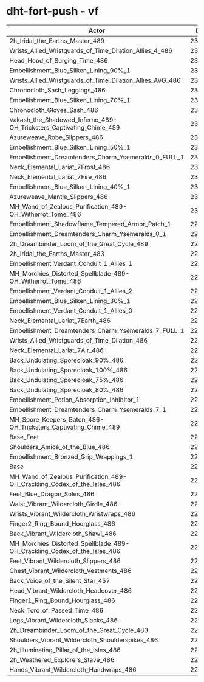 # dht-fort-push - vf
| Actor | DPS | Increase |
|---|:---:|:---:|
|2h_Iridal_the_Earths_Master_489|233117|2.12%|
|Wrists_Allied_Wristguards_of_Time_Dilation_Allies_4_486|232492|1.85%|
|Head_Hood_of_Surging_Time_486|232395|1.81%|
|Embellishment_Blue_Silken_Lining_90%_1|232320|1.77%|
|Wrists_Allied_Wristguards_of_Time_Dilation_Allies_AVG_486|231812|1.55%|
|Chronocloth_Sash_Leggings_486|231595|1.46%|
|Embellishment_Blue_Silken_Lining_70%_1|231474|1.40%|
|Chronocloth_Gloves_Sash_486|231277|1.32%|
|Vakash_the_Shadowed_Inferno_489-OH_Tricksters_Captivating_Chime_489|230929|1.16%|
|Azureweave_Robe_Slippers_486|230725|1.08%|
|Embellishment_Blue_Silken_Lining_50%_1|230611|1.03%|
|Embellishment_Dreamtenders_Charm_Ysemeralds_0_FULL_1|230428|0.94%|
|Neck_Elemental_Lariat_7Frost_486|230143|0.82%|
|Neck_Elemental_Lariat_7Fire_486|230140|0.82%|
|Embellishment_Blue_Silken_Lining_40%_1|230068|0.79%|
|Azureweave_Mantle_Slippers_486|230063|0.79%|
|MH_Wand_of_Zealous_Purification_489-OH_Witherrot_Tome_486|230026|0.77%|
|Embellishment_Shadowflame_Tempered_Armor_Patch_1|229947|0.73%|
|Embellishment_Dreamtenders_Charm_Ysemeralds_0_1|229914|0.72%|
|2h_Dreambinder_Loom_of_the_Great_Cycle_489|229880|0.70%|
|2h_Iridal_the_Earths_Master_483|229752|0.65%|
|Embellishment_Verdant_Conduit_1_Allies_1|229620|0.59%|
|MH_Morchies_Distorted_Spellblade_489-OH_Witherrot_Tome_486|229589|0.58%|
|Embellishment_Verdant_Conduit_1_Allies_2|229551|0.56%|
|Embellishment_Blue_Silken_Lining_30%_1|229534|0.55%|
|Embellishment_Verdant_Conduit_1_Allies_0|229522|0.55%|
|Neck_Elemental_Lariat_7Earth_486|229521|0.55%|
|Embellishment_Dreamtenders_Charm_Ysemeralds_7_FULL_1|229389|0.49%|
|Wrists_Allied_Wristguards_of_Time_Dilation_486|229389|0.49%|
|Neck_Elemental_Lariat_7Air_486|229207|0.41%|
|Back_Undulating_Sporecloak_90%_486|229080|0.35%|
|Back_Undulating_Sporecloak_100%_486|229074|0.35%|
|Back_Undulating_Sporecloak_75%_486|228956|0.30%|
|Back_Undulating_Sporecloak_80%_486|228887|0.27%|
|Embellishment_Potion_Absorption_Inhibitor_1|228806|0.23%|
|Embellishment_Dreamtenders_Charm_Ysemeralds_7_1|228790|0.23%|
|MH_Spore_Keepers_Baton_486-OH_Tricksters_Captivating_Chime_489|228619|0.15%|
|Base_Feet|228609|0.15%|
|Shoulders_Amice_of_the_Blue_486|228459|0.08%|
|Embellishment_Bronzed_Grip_Wrappings_1|228305|0.01%|
|Base|228271|0.00%|
|MH_Wand_of_Zealous_Purification_489-OH_Crackling_Codex_of_the_Isles_486|228160|-0.05%|
|Feet_Blue_Dragon_Soles_486|228115|-0.07%|
|Waist_Vibrant_Wildercloth_Girdle_486|228039|-0.10%|
|Wrists_Vibrant_Wildercloth_Wristwraps_486|228020|-0.11%|
|Finger2_Ring_Bound_Hourglass_486|227941|-0.14%|
|Back_Vibrant_Wildercloth_Shawl_486|227821|-0.20%|
|MH_Morchies_Distorted_Spellblade_489-OH_Crackling_Codex_of_the_Isles_486|227731|-0.24%|
|Feet_Vibrant_Wildercloth_Slippers_486|227625|-0.28%|
|Chest_Vibrant_Wildercloth_Vestments_486|227569|-0.31%|
|Back_Voice_of_the_Silent_Star_457|227517|-0.33%|
|Head_Vibrant_Wildercloth_Headcover_486|227504|-0.34%|
|Finger1_Ring_Bound_Hourglass_486|227496|-0.34%|
|Neck_Torc_of_Passed_Time_486|227414|-0.38%|
|Legs_Vibrant_Wildercloth_Slacks_486|227167|-0.48%|
|2h_Dreambinder_Loom_of_the_Great_Cycle_483|227144|-0.49%|
|Shoulders_Vibrant_Wildercloth_Shoulderspikes_486|227139|-0.50%|
|2h_Illuminating_Pillar_of_the_Isles_486|227108|-0.51%|
|2h_Weathered_Explorers_Stave_486|227017|-0.55%|
|Hands_Vibrant_Wildercloth_Handwraps_486|226927|-0.59%|
